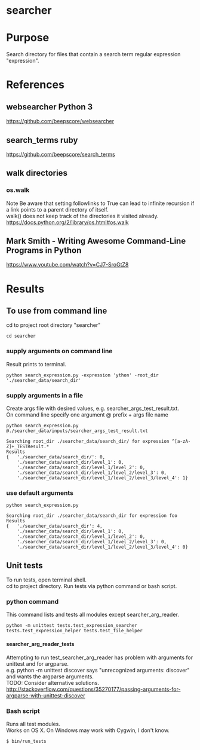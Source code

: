 # searcher

# Purpose
Search directory for files that contain a search term regular expression "expression".

# References

## websearcher Python 3
https://github.com/beepscore/websearcher

## search_terms ruby
https://github.com/beepscore/search_terms

## walk directories

### os.walk
Note Be aware that setting followlinks to True can lead to infinite recursion if a link points to a parent directory of itself.  
walk() does not keep track of the directories it visited already.  
https://docs.python.org/2/library/os.html#os.walk

## Mark Smith - Writing Awesome Command-Line Programs in Python
https://www.youtube.com/watch?v=CJ7-SroGtZ8

# Results

## To use from command line
cd to project root directory "searcher"

    cd searcher

### supply arguments on command line
Result prints to terminal.

    python search_expression.py -expression 'ython' -root_dir './searcher_data/search_dir'

### supply arguments in a file
Create args file with desired values, e.g. searcher_args_test_result.txt.  
On command line specify one argument @ prefix + args file name

    python search_expression.py @./searcher_data/inputs/searcher_args_test_result.txt

    Searching root_dir ./searcher_data/search_dir/ for expression ^[a-zA-Z]+_TESTResult.*
    Results
    {   './searcher_data/search_dir/': 0,
        './searcher_data/search_dir/level_1': 0,
        './searcher_data/search_dir/level_1/level_2': 0,
        './searcher_data/search_dir/level_1/level_2/level_3': 0,
        './searcher_data/search_dir/level_1/level_2/level_3/level_4': 1}

### use default arguments

    python search_expression.py

    Searching root_dir ./searcher_data/search_dir for expression foo
    Results
    {   './searcher_data/search_dir': 4,
        './searcher_data/search_dir/level_1': 0,
        './searcher_data/search_dir/level_1/level_2': 0,
        './searcher_data/search_dir/level_1/level_2/level_3': 0,
        './searcher_data/search_dir/level_1/level_2/level_3/level_4': 0}

## Unit tests
To run tests, open terminal shell.  
cd to project directory. Run tests via python command or bash script.

### python command
This command lists and tests all modules except searcher_arg_reader.

    python -m unittest tests.test_expression_searcher tests.test_expression_helper tests.test_file_helper

#### searcher_arg_reader_tests
Attempting to run test_searcher_arg_reader has problem with arguments for unittest and for argparse.  
e.g. python -m unittest discover says "unrecognized arguments: discover" and wants the argparse arguments.  
TODO: Consider alternative solutions.  
http://stackoverflow.com/questions/35270177/passing-arguments-for-argparse-with-unittest-discover

### Bash script
Runs all test modules.  
Works on OS X. On Windows may work with Cygwin, I don't know.

    $ bin/run_tests

